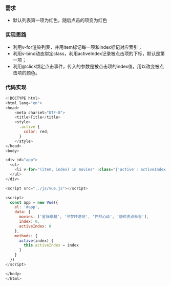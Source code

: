 ### 需求
- 默认列表第一项为红色，随后点击的项变为红色
### 实现思路
- 利用v-for渲染列表，并用item标记每一项和index标记对应索引；
- 利用v-bind动态绑定class，利用activeIndex记录被点击项的下标，默认是第一项；
- 利用@click绑定点击事件，传入的参数是被点击项的index值，用以改变被点击项的颜色。
### 代码实现
```Javascript
<!DOCTYPE html>
<html lang="en">
<head>
    <meta charset="UTF-8">
    <title>Title</title>
    <style>
      .active {
        color: red;
      }
    </style>
</head>
<body>

<div id="app">
  <ul>
    <li v-for="(item, index) in movies" :class="{'active': activeIndex === index}" @click="active(index)">{{ item }}</li>
  </ul>
</div>

<script src="../js/vue.js"></script>

<script>
  const app = new Vue({
    el: '#app',
    data: {
      movies: ['星际穿越', '寻梦环游记', '怦然心动', '唐伯虎点秋香'],
      index: 0,
      activeIndex: 0
    },
    methods: {
      active(index) {
        this.activeIndex = index
      }
    }
  })
</script>

</body>
</html>
```
